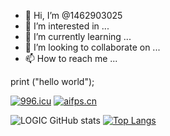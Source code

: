 - 👋 Hi, I’m @1462903025
- 👀 I’m interested in ...
- 🌱 I’m currently learning ...
- 💞️ I’m looking to collaborate on ...
- 📫 How to reach me ...

print ("hello world");

<a href="https://996.icu"><img src="https://img.shields.io/badge/link-996.icu-red.svg" alt="996.icu" /></a>
<a href="https://aifps.cn"><img src="https://img.shields.io/badge/link-aifps.cn-red" alt="aifps.cn" /></a>

![LOGIC GitHub stats](https://github-readme-stats.vercel.app/api?username=1462903025&count_private=true)
[![Top Langs](https://github-readme-stats.vercel.app/api/top-langs/?username=1462903025)](https://github.com/anuraghazra/github-readme-stats)

<!---
1462903025/1462903025 is a ✨ special ✨ repository because its `README.md` (this file) appears on your GitHub profile.
You can click the Preview link to take a look at your changes.
--->
